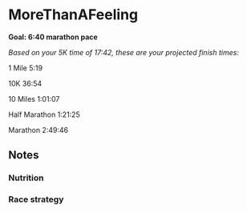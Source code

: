 # MoreThanAFeeling

__Goal:    6:40 marathon pace__

_Based on your 5K time of 17:42, these are your projected finish times:_

1 Mile              5:19 

10K                36:54 

10 Miles          1:01:07 

Half Marathon     1:21:25 

Marathon          2:49:46 






## Notes

### Nutrition

### Race strategy 
